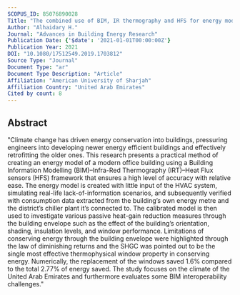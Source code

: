 ```yaml
---
SCOPUS_ID: 85076890028
Title: "The combined use of BIM, IR thermography and HFS for energy modelling of existing buildings and minimising heat gain through the building envelope: a case-study from a UAE building"
Author: "Alhaidary H."
Journal: "Advances in Building Energy Research"
Publication Date: {'$date': '2021-01-01T00:00:00Z'}
Publication Year: 2021
DOI: "10.1080/17512549.2019.1703812"
Source Type: "Journal"
Document Type: "ar"
Document Type Description: "Article"
Affiliation: "American University of Sharjah"
Affiliation Country: "United Arab Emirates"
Cited by count: 8
---
```


## Abstract
"Climate change has driven energy conservation into buildings, pressuring engineers into developing newer energy efficient buildings and effectively retrofitting the older ones. This research presents a practical method of creating an energy model of a modern office building using a Building Information Modelling (BIM)–Infra-Red Thermography (IRT)–Heat Flux sensors (HFS) framework that ensures a high level of accuracy with relative ease. The energy model is created with little input of the HVAC system, simulating real-life lack-of-information scenarios, and subsequently verified with consumption data extracted from the building’s own energy metre and the district’s chiller plant it’s connected to. The calibrated model is then used to investigate various passive heat-gain reduction measures through the building envelope such as the effect of the building’s orientation, shading, insulation levels, and window performance. Limitations of conserving energy through the building envelope were highlighted through the law of diminishing returns and the SHGC was pointed out to be the single most effective thermophysical window property in conserving energy. Numerically, the replacement of the windows saved 1.6% compared to the total 2.77% of energy saved. The study focuses on the climate of the United Arab Emirates and furthermore evaluates some BIM interoperability challenges."
